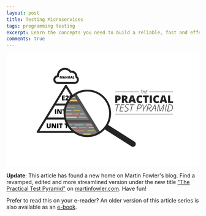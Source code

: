 ```yaml
---
layout: post
title: Testing Microservices
tags: programming testing
excerpt: Learn the concepts you need to build a reliable, fast and effective test suite for your microservices
comments: true
---
```


[![Practical Test Pyramid](/assets/img/practicalPyramid.png)](https://martinfowler.com/articles/practical-test-pyramid.html)

**Update**: This article has found a new home on Martin Fowler's blog. Find a revamped, edited and more streamlined version under the new title ["The Practical Test Pyramid"](https://martinfowler.com/articles/practical-test-pyramid.html) on [martinfowler.com](https://martinfowler.com/articles/practical-test-pyramid.html). Have fun!

<div class="highlighted">
  Prefer to read this on your e-reader? An older version of this article series is also available as an <a href="/blog/ebook-testing-microservices/">e-book</a>.
</div>
